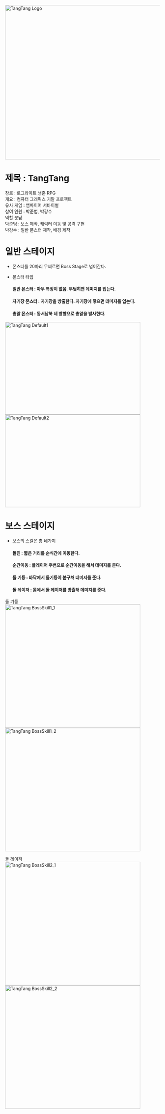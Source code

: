 <img width="880" height="500" alt="TangTang Logo" src="https://github.com/Junbeomb/ComputerGraphics_OpenGL/assets/87471961/92d08c68-179a-4a3a-8373-7880db5e9b04">  

# 제목 : TangTang  
장르 : 로그라이트 생존 RPG  
개요 : 컴퓨터 그래픽스 기말 프로젝트  
유사 게임 : 뱀파이어 서바이벌  
참여 인원 : 박준범, 박강수  
역할 분담  
  박준범 : 보스 제작, 캐릭터 이동 및 공격 구현  
  박강수 : 일반 몬스터 제작, 배경 제작  
  
# 일반 스테이지  
* 몬스터를 20마리 무찌르면 Boss Stage로 넘어간다.

* 몬스터 타입  
  #### 일반 몬스터 : 아무 특징이 없음. 부딪히면 데미지를 입는다.  
  #### 자기장 몬스터 : 자기장을 방출한다. 자기장에 닿으면 데미지를 입는다.  
  #### 총알 몬스터 : 동서남북 네 방향으로 총알을 발사한다.  
<img width="440" height="300" alt="TangTang Default1" src="https://github.com/Junbeomb/ComputerGraphics_OpenGL/assets/87471961/22941149-96f4-4203-9f59-13eb27d694fe">
<img width="440" height="300" alt="TangTang Default2" src="https://github.com/Junbeomb/ComputerGraphics_OpenGL/assets/87471961/7308549d-968b-4039-876c-eed5d7374d3a">    

# 보스 스테이지  
* 보스의 스킬은 총 네가지  
  #### 돌진 : 짧은 거리를 순식간에 이동한다.  
  #### 순간이동 : 플레이어 주변으로 순간이동을 해서 데미지를 준다.  
  #### 돌 기둥 : 바닥에서 돌기둥이 쏟구쳐 데미지를 준다.  
  #### 돌 레이저 : 몸에서 돌 레이저를 방출해 데미지를 준다.    

돌 기둥  
<img width="440" height="400" alt="TangTang BossSkill1_1" src="https://github.com/Junbeomb/ComputerGraphics_OpenGL/assets/87471961/3a078bf9-9d45-4e66-841d-b63ffb014a10">
<img width="440" height="400" alt="TangTang BossSkill1_2" src="https://github.com/Junbeomb/ComputerGraphics_OpenGL/assets/87471961/88440385-d263-467b-9840-235a30ccd7f3">

돌 레이저  
<img width="440" height="400" alt="TangTang BossSkill2_1" src="https://github.com/Junbeomb/ComputerGraphics_OpenGL/assets/87471961/716fb402-c1ce-49e5-ac2e-d15def7741b0">
<img width="440" height="400" alt="TangTang BossSkill2_2" src="https://github.com/Junbeomb/ComputerGraphics_OpenGL/assets/87471961/880037b5-8c5a-40a7-a455-c9d4ac470462">    


